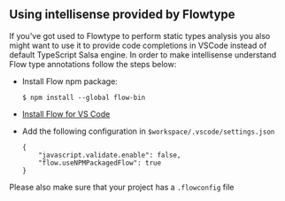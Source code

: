 ## Using intellisense provided by Flowtype

If you've got used to Flowtype to perform static types analysis you also might want to use it to provide code completions in VSCode instead of default TypeScript Salsa engine. In order to make intellisense understand Flow type annotations follow the steps below:

* Install Flow npm package:

  ```
  $ npm install --global flow-bin
  ```

* [Install Flow for VS Code](https://github.com/flowtype/flow-for-vscode)

* Add the following configuration in `$workspace/.vscode/settings.json`

  ```
  {
      "javascript.validate.enable": false,
      "flow.useNPMPackagedFlow": true
  }
  ```

Please also make sure that your project has a `.flowconfig` file
